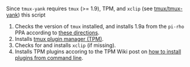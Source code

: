 Since `tmux-yank` requires `tmux` (>= 1.9), TPM, and `xclip` (see
[tmux/tmux-yank](tmux-yank.md)) this script

1. Checks the version of `tmux` installed, and installs 1.9a from the `pi-rho` PPA
   according to [these directions](http://stackoverflow.com/questions/25940944/ugrade-tmux-from-1-8-to-1-9-on-ubuntu-14-04).
2. Installs [tmux plugin manager (TPM)](https://github.com/tmux-plugins/tpm).
3. Checks for and installs `xclip` (if missing).
4. Installs TPM plugins accoring to the TPM Wiki post on
[how to install plugins from command line](https://github.com/tmux-plugins/tpm/wiki/Installing-plugins-via-the-command-line-only).
